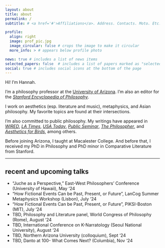 ```yaml
---
layout: about
title: about
permalink: /
subtitle: # <a href='#'>Affiliations</a>. Address. Contacts. Moto. Etc.

profile:
  align: right
  image: prof_pic.jpg
  image_circular: false # crops the image to make it circular
  more_info: > # appears below profile photo

news: true # includes a list of news items
selected_papers: false  # includes a list of papers marked as "selected={true}"
social: true # includes social icons at the bottom of the page
---
```


Hi! I’m Hannah.

I’m a philosophy professor at the [University of Arizona](https://philosophy.arizona.edu/person/hannah-kim). I’m also an editor for the [*Stanford Encyclopedia of Philosophy*](https://plato.stanford.edu/).

I work on aesthetics (esp. literature and music), metaphysics, and Asian philosophy. My favorite topics are found at their intersections.

I’m also committed to public philosophy. My writings have appeared in [*WIRED*](https://www.wired.com/story/artificial-intelligence-fiction-philosophy-consciousness/), [*LA Times*](https://www.latimes.com/opinion/story/2022-02-07/vaccine-conspiracy-theories-fictions-philosophy), [*USA Today*](https://www.usatoday.com/story/opinion/contributors/2022/06/30/multiverse-marvel-uvalde-roe/9997384002/?gnt-cfr=1), [*Public Seminar*](https://publicseminar.org/essays/what-a-korean-american-will-find-in-minari/), [*The Philosopher*](https://www.thephilosopher1923.org/post/life-as-a-non-standard-narrative), and [*Aesthetics for Birds*](https://aestheticsforbirds.com/2022/08/25/park-jiwon-on-why-crows-arent-black/), among others.

Before joining Arizona, I taught at Macalester College. And before that, I received my PhD in Philosophy and PhD minor in Comparative Literature from Stanford.

---

## recent and upcoming talks
- “Juche as a Perspective,” East-West Philosophers’ Conference (University of Hawaii), May ‘24
- “How Fictional Events Can be Past, Present, or Future”, LanCog Summer Metaphysics Workshop (Lisbon), July ‘24
- “How Fictional Events Can be Past, Present, or Future”, PIKSI-Boston (MIT), July ‘24
- TBD, Philosophy and Literature panel, World Congress of Philosophy (Rome), August ‘24
- TBD, International Conference on K-Narratology (Seoul National University), August ‘24
- TBD, Northern Arizona University (colloquium), Sept ‘24
- TBD, Danto at 100- What Comes Next? (Columbia), Nov ‘24
